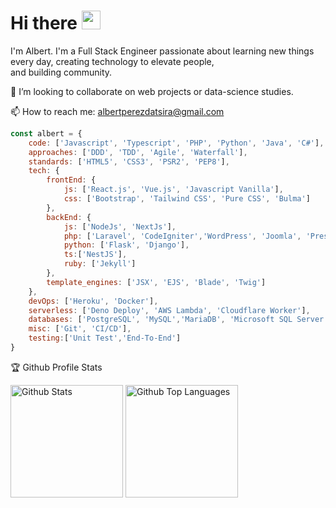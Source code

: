 
<h1 align="left">Hi there <img src="https://media.giphy.com/media/hvRJCLFzcasrR4ia7z/giphy.gif" width="30"></h1>

<p>I'm Albert. I'm a Full Stack Engineer passionate about learning new things every day, creating technology to elevate people,<br/>and building community.</p>

👯 I’m looking to collaborate on web projects or data-science studies.

📫 How to reach me: albertperezdatsira@gmail.com

```js
const albert = {
	code: ['Javascript', 'Typescript', 'PHP', 'Python', 'Java', 'C#'],
	approaches: ['DDD', 'TDD', 'Agile', 'Waterfall'],
	standards: ['HTML5', 'CSS3', 'PSR2', 'PEP8'],
	tech: {
		frontEnd: {
		    js: ['React.js', 'Vue.js', 'Javascript Vanilla'],
		    css: ['Bootstrap', 'Tailwind CSS', 'Pure CSS', 'Bulma']
		},
		backEnd: {
			js: ['NodeJs', 'NextJs'],
			php: ['Laravel', 'CodeIgniter','WordPress', 'Joomla', 'Prestashop'],
			python: ['Flask', 'Django'],
			ts:['NestJS'],
			ruby: ['Jekyll']
		},
		template_engines: ['JSX', 'EJS', 'Blade', 'Twig']
	},
	devOps: ['Heroku', 'Docker'],
	serverless: ['Deno Deploy', 'AWS Lambda', 'Cloudflare Worker'],
	databases: ['PostgreSQL', 'MySQL','MariaDB', 'Microsoft SQL Server', 'MongoDB', 'Firebase'],
	misc: ['Git', 'CI/CD'],
	testing:['Unit Test','End-To-End']
}
```


🏆 Github Profile Stats

<p align="left">
	<img height="180" src="https://github-readme-stats.vercel.app/api?username=albeertito7&count_private=true&include_all_commits=true&show_icons=true&theme=light&border_color=d8dee4" alt="Github Stats"/>
	<img height="180" src="https://github-readme-stats.vercel.app/api/top-langs/?username=albeertito7&hide=php&layout=compact&langs_count=7&theme=light&border_color=d8dee4" alt="Github Top Languages" />
</p>

<!--<p align="left" width="100%"><img width="100%" src="https://github.com/albeertito7/albeertito7/blob/master/silence-is-golden-banner-dalek.jpg" alt="Silence is golden"/>-->

<!--![Jokes Card](https://readme-jokes.vercel.app/api?bgColor=%23000000&borderColor=%23000000&qColor=%23ffffff)-->

<!--![](https://komarev.com/ghpvc/?username=albeertito7&label=Views)-->

<!--<h4>🏆 Github Profile Trophy</h4>
<p align="left"><img src="https://github-profile-trophy.vercel.app/?username=albeertito7&column=7&count_private=true&include_all_commits=true&theme=onedark" alt="Github Trophies"/></p>-->
